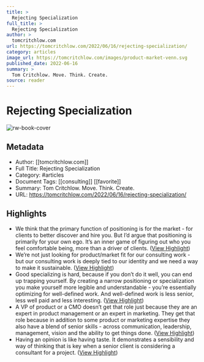 ```yaml
---
title: >
  Rejecting Specialization
full_title: >
  Rejecting Specialization
author: >
  tomcritchlow.com
url: https://tomcritchlow.com/2022/06/16/rejecting-specialization/
category: articles
image_url: https://tomcritchlow.com/images/product-market-venn.svg
published_date: 2022-06-16
summary: >
  Tom Critchlow. Move. Think. Create.
source: reader
---
```

# Rejecting Specialization

![rw-book-cover](https://tomcritchlow.com/images/product-market-venn.svg)

## Metadata
- Author: [[tomcritchlow.com]]
- Full Title: Rejecting Specialization
- Category: #articles
- Document Tags: [[consulting]] [[favorite]] 
- Summary: Tom Critchlow. Move. Think. Create.
- URL: https://tomcritchlow.com/2022/06/16/rejecting-specialization/

## Highlights
- We think that the primary function of positioning is for the market - for clients to better discover and hire you. But I’d argue that positioning is primarily for your own ego. It’s an inner game of figuring out who you feel comfortable being, more than a driver of clients. ([View Highlight](https://read.readwise.io/read/01j04kwbjydhqaj5zh8mfsz0aa))
- We’re not just looking for product/market fit for our consulting work - but our consulting work is deeply tied to our identity and we need a way to make it sustainable. ([View Highlight](https://read.readwise.io/read/01j04ky5dh8grscm3bkrdpbnkz))
- Good specializing is hard, because if you don’t do it well, you can end up trapping yourself. By creating a narrow positioning or specialization you make yourself more legible and understandable - you’re essentially optimizing for well-defined work. And well-defined work is less senior, less well paid and less interesting. ([View Highlight](https://read.readwise.io/read/01j04kzzcae63s2254pfsmgrxr))
- A VP of product or a CMO doesn’t get that role just because they are an expert in product management or an expert in marketing. They get that role because in addition to some product or marketing expertise they also have a blend of senior skills - across communication, leadership, management, vision and the ability to get things done. ([View Highlight](https://read.readwise.io/read/01j04m1yzz9kjateshqf56r88w))
- Having an opinion is like having taste. It demonstrates a sensibility and way of thinking that is key when a senior client is considering a consultant for a project. ([View Highlight](https://read.readwise.io/read/01j05cq0wwktvfrtrqvbeth9rm))


